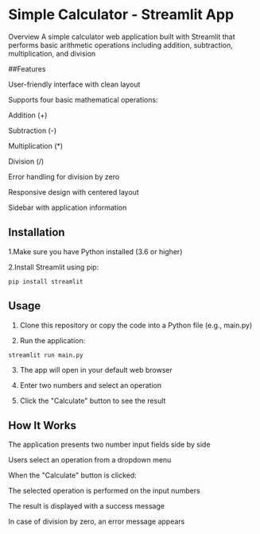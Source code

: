 # Simple Calculator - Streamlit App
Overview
A simple calculator web application built with Streamlit that performs basic arithmetic operations including addition, subtraction, multiplication, and division

##Features

User-friendly interface with clean layout

Supports four basic mathematical operations:

Addition (+)

Subtraction (-)

Multiplication (*)

Division (/)

Error handling for division by zero

Responsive design with centered layout

Sidebar with application information

## Installation
1.Make sure you have Python installed (3.6 or higher)

2.Install Streamlit using pip:
```
pip install streamlit
```
## Usage
1. Clone this repository or copy the code into a Python file (e.g., main.py)

2. Run the application:
```
streamlit run main.py
```
3. The app will open in your default web browser

4. Enter two numbers and select an operation

5. Click the "Calculate" button to see the result

## How It Works

The application presents two number input fields side by side

Users select an operation from a dropdown menu

When the "Calculate" button is clicked:

The selected operation is performed on the input numbers

The result is displayed with a success message

In case of division by zero, an error message appears

